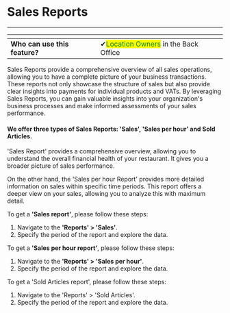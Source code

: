 # Sales Reports

***

<table data-card-size="large" data-view="cards"><thead><tr><th></th><th></th><th></th></tr></thead><tbody><tr><td><strong>Who can use this feature?</strong></td><td><span data-gb-custom-inline data-tag="emoji" data-code="2714">✔</span><mark style="color:green;">Location Owners</mark> in the Back Office</td><td></td></tr></tbody></table>

Sales Reports provide a comprehensive overview of all sales operations, allowing you to have a complete picture of your business transactions. These reports not only showcase the structure of sales but also provide clear insights into payments for individual products and VATs. By leveraging Sales Reports, you can gain valuable insights into your organization's business processes and make informed assessments of your sales performance.

#### We offer three types of Sales Reports: 'Sales', 'Sales per hour' and Sold Articles.&#x20;

'Sales Report' provides a comprehensive overview, allowing you to understand the overall financial health of your restaurant. It gives you a broader picture of sales performance.

On the other hand, the 'Sales per hour Report' provides more detailed information on sales within specific time periods. This report offers a deeper view on your sales, allowing you to analyze this with maximum detail.

To get a **'Sales report'**, please follow these steps:

1. Navigate to the **'Reports' > 'Sales'**.
2. Specify the period of the report and explore the data.

To get a **'Sales per hour report'**, please follow these steps:

1. Navigate to the **'Reports' > 'Sales per hour'**.
2. Specify the period of the report and explore the data.

To get a 'Sold Articles report', please follow these steps:

1. Navigate to the 'Reports' > 'Sold Articles'.
2. Specify the period of the report and explore the data.
